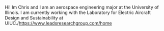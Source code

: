 Hi! Im Chris and I am an aerospace engineering major at the University of Illinois.
I am currently working with the Laboratory for Electric Aircraft Design and Sustainability at UIUC./https://www.leadsresearchgroup.com/home
